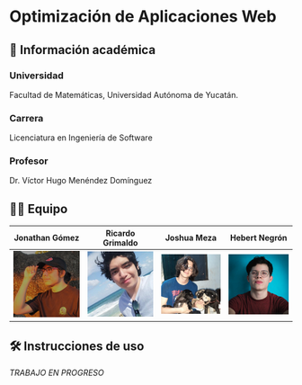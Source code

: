 # Optimización de Aplicaciones Web

## 🏫 Información académica

### Universidad

Facultad de Matemáticas, Universidad Autónoma de Yucatán.

### Carrera

Licenciatura en Ingeniería de Software

### Profesor

Dr. Víctor Hugo Menéndez Domínguez

## 👨‍💻 Equipo

|                    Jonathan Gómez                    |                  Ricardo Grimaldo                   |                    Joshua Meza                     |                   Hebert Negrón                    |
| :--------------------------------------------------: | :-------------------------------------------------: | :------------------------------------------------: | :------------------------------------------------: |
| ![Member picture](./github/img/Picture_Jonathan.png) | ![Member picture](./github/img/Picture_Ricardo.png) | ![Member picture](./github/img/Picture_Joshua.png) | ![Member picture](./github/img/Picture_Hebert.png) |

## 🛠 Instrucciones de uso

_TRABAJO EN PROGRESO_
